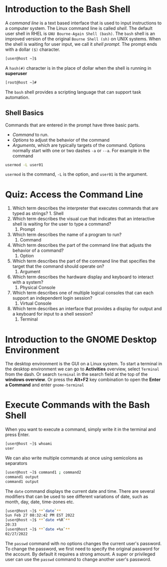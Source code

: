 # Introduction to the Bash Shell
A *command line* is a text based interface that is used to input instructions to a computer system. The Linux command line is called *shell*.
The default user shell in RHEL is `GNU Bourne-Again Shell (bash)`. The `bash` shell is an improved version of the original `Bourne Shell (sh)` on UNIX systems.
When the shell is waiting for user input, we call it *shell prompt.* The prompt ends with a dollar `($)` character.
```bash
[user@host ~]$
```
A `hash(#)` character is in the place of dollar when the shell is running in **superuser**
```bash
[root@host ~]#
```
The `bash` shell provides a scripting language that can support task automation.
## Shell Basics
Commands that are entered in the prompt have three basic parts.
- *Command* to run.
- *Options* to adjust the behavior of the command
- *Arguments*, which are typically targets of the command.
Options normally start with one or two dashes `-a` or `--a`.
For example in the command
```bash
usermod -L user01
```
`usermod` is the command, `-L` is the option, and `user01` is the argument.

# Quiz: Access the Command Line
1.   Which term describes the interpreter that executes commands that are typed as strings?
	1. Shell
2. Which term describes the visual cue that indicates that an interactive shell is waiting for the user to type a command?
	1. Prompt
3. Which term describes the name of a program to run?
	1. Command
4. Which term describes the part of the command line that adjusts the behavior of a command?
	1. Option
5. Which term describes the part of the command line that specifies the target that the command should operate on?
	1. Argument
6. Which term describes the hardware display and keyboard to interact with a system?
	1. Physical Console
7. Which term describes one of multiple logical consoles that can each support an independent login session?
	1. Virtual Console
8. Which term describes an interface that provides a display for output and a keyboard for input to a shell session?
	1. Terminal
# Introduction to the GNOME Desktop Environment
The desktop environment is the GUI on a Linux system. To start a terminal in the desktop environment we can go to **Activities** overview, select `Terminal` from the dash. Or search `terminal` in the search field at the top of the **windows overview**. Or press the **Alt+F2** key combination to open the **Enter a Command** and enter `gnome-terminal`

# Execute Commands with the Bash Shell
When you want to execute a command, simply write it in the terminal and press Enter.
```bash
[user@host ~]$ whoami
user
```
We can also write multiple commands at once using semicolons as separators
```bash
[user@host ~]$ command1 ; command2
command1 output
command1 output
```
The `date`  command displays the current date and time. There are several modifiers that can be used to see different variations of date, such as month, day, date, time-zones etc.
```bash
[user@host ~]$ **`date`**
Sun Feb 27 08:32:42 PM EST 2022
[user@host ~]$ **`date +%R`**
20:33
[user@host ~]$ **`date +%x`**
02/27/2022
```
The `passwd` command with no options changes the current user's password. To change the password, we first need to specify the original password for the account. By default it requires a strong amount. A super or privileged user can use the `passwd` command to change another user's password.